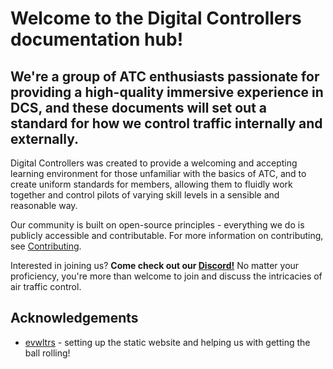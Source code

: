 # Welcome to the Digital Controllers documentation hub!

## We're a group of ATC enthusiasts passionate for providing a high-quality immersive experience in DCS, and these documents will set out a standard for how we control traffic internally and externally.

Digital Controllers was created to provide a welcoming and accepting learning environment for those unfamiliar with the basics of ATC, and to create uniform standards for members, allowing them to fluidly work together and control pilots of varying skill levels in a sensible and reasonable way.

Our community is built on open-source principles - everything we do is publicly accessible and contributable. For more information on contributing, see [Contributing](contributing.md). 

Interested in joining us? **Come check out our [Discord!](https://discord.gg/8qXDBVs2XU)** No matter your proficiency, you're more than welcome to join and discuss the intricacies of air traffic control.


## Acknowledgements
- [evwltrs](https://github.com/evwltrs) - setting up the static website and helping us with getting the ball rolling!
